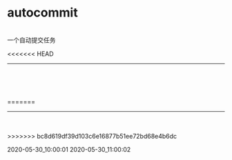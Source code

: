 #  autocommit
<br>
一个自动提交任务

<<<<<<< HEAD
<br>
<hr>
<br>
<br>
<br>

=======
<hr>
<br>
<br>
>>>>>>> bc8d619df39d103c6e16877b51ee72bd68e4b6dc


2020-05-30_10:00:01
2020-05-30_11:00:02

